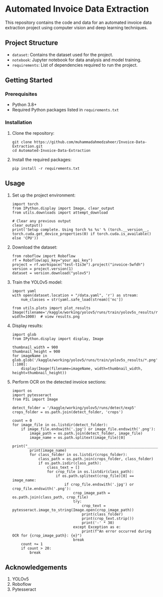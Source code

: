 # Automated Invoice Data Extraction

This repository contains the code and data for an automated invoice data extraction project using computer vision and deep learning techniques.

## Project Structure
- `dataset`: Contains the dataset used for the project.
- `notebook`: Jupyter notebook for data analysis and model training.
- `requirements`: List of dependencies required to run the project.

## Getting Started

### Prerequisites
- Python 3.8+
- Required Python packages listed in `requirements.txt`

### Installation

1. Clone the repository:
   ```
   git clone https://github.com/muhammadahmedzaheer/Invoice-Data-Extraction.git
   cd Automated-Invoice-Data-Extraction

2. Install the required packages:
   ```
   pip install -r requirements.txt

## Usage

1. Set up the project environment:
   ```
   import torch
   from IPython.display import Image, clear_output
   from utils.downloads import attempt_download

   # Clear any previous output
   clear_output()
   print('Setup complete. Using torch %s %s' % (torch.__version__, torch.cuda.get_device_properties(0) if torch.cuda.is_available() else 'CPU'))

2. Download the dataset:
   ```
   from roboflow import Roboflow
   rf = Roboflow(api_key="your_api_key")
   project = rf.workspace("test-t1s3e").project("invoice-5wfdh")
   version = project.version(1)
   dataset = version.download("yolov5")

3. Train the YOLOv5 model:
   ```
   import yaml
   with open(dataset.location + "/data.yaml", 'r') as stream:
       num_classes = str(yaml.safe_load(stream)['nc'])

   from utils.plots import plot_results
   Image(filename='/kaggle/working/yolov5/runs/train/yolov5s_results/results.png', width=1000)  # view results.png

4. Display results:
   ```
   import glob
   from IPython.display import display, Image

   thumbnail_width = 900
   thumbnail_height = 900
   for imageName in glob.glob('/kaggle/working/yolov5/runs/train/yolov5s_results/*.png')[:100]:
       display(Image(filename=imageName, width=thumbnail_width, height=thumbnail_height))

5. Perform OCR on the detected invoice sections:
   ```
   import os
   import pytesseract
   from PIL import Image

   detect_folder = '/kaggle/working/yolov5/runs/detect/exp5'
   crops_folder = os.path.join(detect_folder, 'crops')

   count = 0
   for image_file in os.listdir(detect_folder):
       if image_file.endswith('.jpg') or image_file.endswith('.png'):
           image_path = os.path.join(detect_folder, image_file)
           image_name = os.path.splitext(image_file)[0]
           print("_____________________________________________________________")
           print(image_name)
           for class_folder in os.listdir(crops_folder):
               class_path = os.path.join(crops_folder, class_folder)
               if os.path.isdir(class_path):
                   class_text = []
                   for crop_file in os.listdir(class_path):
                       if os.path.splitext(crop_file)[0] == image_name:
                           if crop_file.endswith('.jpg') or crop_file.endswith('.png'):
                               crop_image_path = os.path.join(class_path, crop_file)
                               try:
                                   crop_text = pytesseract.image_to_string(Image.open(crop_image_path))
                                   print(class_folder)
                                   print(crop_text.strip())
                                   print('-' * 30)
                               except Exception as e:
                                   print(f"An error occurred during OCR for {crop_image_path}: {e}")
                               break
       count += 1
       if count > 20:
           break

## Acknowledgements
1. YOLOv5
2. Roboflow
3. Pytesseract
